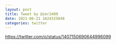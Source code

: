 ```yaml
--- 
layout: post 
title: Tweet by @imr2409 
date: 2021-06-21 1624325848 
categories: twitter 
--- 
```

https://twitter.com/o/status/1407150690644996099